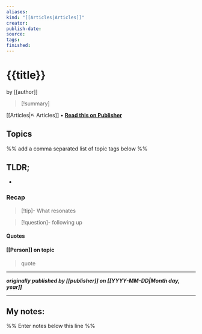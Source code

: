 ```yaml
---
aliases:
kind: "[[Articles|Articles]]"
creator:
publish-date:
source:
tags:
finished:
---
```


# {{title}}
by [[author]]

> [!summary]
> 

[[Articles|↖ Articles]] • **[Read this on Publisher](https://)**

## Topics
%% add a comma separated list of topic tags below %%

## TLDR;
-  
### Recap
> [!tip]- What resonates
> 

> [!question]- following up
> 

#### Quotes

#### [[Person]] on topic

> quote

---

***originally published by [[publisher]] on [[YYYY-MM-DD|Month day, year]]***

---

## My notes:
%% Enter notes below this line %%